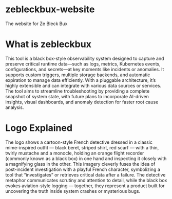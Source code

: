 # zebleckbux-website
The website for Ze Bleck Bux

# What is zebleckbux
This tool is a black box-style observability system designed to capture and preserve 
critical runtime data—such as logs, metrics, Kubernetes events, configurations, 
and secrets—at key moments like incidents or anomalies. It supports custom triggers, 
multiple storage backends, and automatic expiration to manage data efficiently. 
With a pluggable architecture, it’s highly extensible and can integrate with 
various data sources or services. The tool aims to streamline troubleshooting 
by providing a complete snapshot of system state, with future plans to 
incorporate AI-driven insights, visual dashboards, and anomaly detection 
for faster root cause analysis.

# Logo Explained
The logo shows a cartoon-style French detective dressed in a classic mime-inspired outfit — 
black beret, striped shirt, red scarf — with a thin, twirly mustache and a monocle, 
holding an orange flight recorder (commonly known as a black box) in one hand and 
inspecting it closely with a magnifying glass in the other. This imagery cleverly 
fuses the idea of post-incident investigation with a playful French character, 
symbolizing a tool that “investigates” or retrieves critical data after a failure. 
The detective metaphor communicates scrutiny and attention to detail, while the black box 
evokes aviation-style logging — together, they represent a product built for 
uncovering the truth inside system crashes or mysterious bugs.

